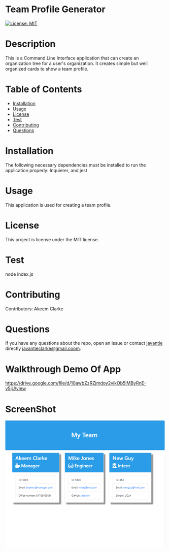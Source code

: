 
# Team Profile Generator
[![License: MIT](https://img.shields.io/badge/License-MIT-yellow.svg)](https://opensource.org/licenses/MIT)
# Description
This is a Command Line Interface application that can create an organization tree for a user's organization. It creates simple but well organized cards to show a team profile. 
# Table of Contents 
* [Installation](#installation)
* [Usage](#usage)
* [License](#license)
* [Test](#test)
* [Contributing](#contributing)
* [Questions](#questions)
# Installation
The following necessary dependencies must be installed to run the application properly: Inquierer, and jest
# Usage
​This application is used for creating a team profile.
# License
  This project is license under the  MIT license.
# Test
node index.js
# Contributing
​Contributors: Akeem Clarke
# Questions
If you have any questions about the repo, open an issue or contact [javantie](https://github.com/javantie) directly [javantieclarke@gmail.coom](mailto:javantieclarke@gmail.coom).
# Walkthrough Demo Of App
https://drive.google.com/file/d/10awbZzRZjmdoy2vikOb5lMByRnE-v5jU/view

# ScreenShot 
![alt txt](./assets/images/screenshot.png)
